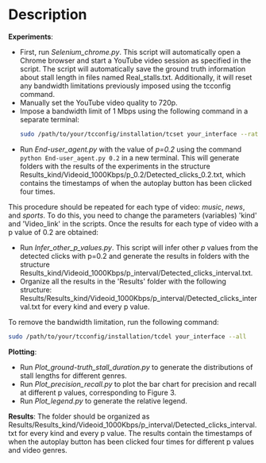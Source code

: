 # Description
**Experiments**:
- First, run *Selenium_chrome.py*. This script will automatically open a Chrome browser and start a YouTube video session as specified in the script. The script will 
automatically save the ground truth information about stall length in files named Real_stalls.txt. 
Additionally, it will reset any bandwidth limitations previously imposed using the tcconfig command.
- Manually set the YouTube video quality to 720p.
- Impose a bandwidth limit of 1 Mbps using the following command in a separate terminal:
  ```bash
  sudo /path/to/your/tcconfig/installation/tcset your_interface --rate 1000kbps --direction incoming
- Run *End-user_agent.py* with the value of *p=0.2* using the command `python End-user_agent.py 0.2` in a new terminal. This will generate folders with the results of the experiments in the structure Results_kind/Videoid_1000Kbps/p_0.2/Detected_clicks_0.2.txt, which contains the timestamps of when the autoplay button has been clicked four times.

This procedure should be repeated for each type of video: *music*, *news*, and *sports*. To do this, you need to change the parameters (variables) 'kind' and 'Video_link' in the scripts. 
Once the results for each type of video with a p value of 0.2 are obtained:

- Run *Infer_other_p_values.py*. This script will infer other *p* values from the detected clicks with p=0.2 and generate the results in folders with the structure Results_kind/Videoid_1000Kbps/p_interval/Detected_clicks_interval.txt.
- Organize all the results in the 'Results' folder with the following structure: Results/Results_kind/Videoid_1000Kbps/p_interval/Detected_clicks_interval.txt for every kind and every p value.

To remove the bandwidth limitation, run the following command:
  ```bash
  sudo /path/to/your/tcconfig/installation/tcdel your_interface --all
  ```

**Plotting**: 
- Run *Plot_ground-truth_stall_duration.py* to generate the distributions of stall lengths for different genres.
- Run *Plot_precision_recall.py* to plot the bar chart for precision and recall at different p values, corresponding to Figure 3.
- Run *Plot_legend.py* to generate the relative legend.

**Results**: The folder should be organized as Results/Results_kind/Videoid_1000Kbps/p_interval/Detected_clicks_interval.txt for every kind and every p value. The results contain the timestamps of when the autoplay button has been clicked four times for different p values and video genres.